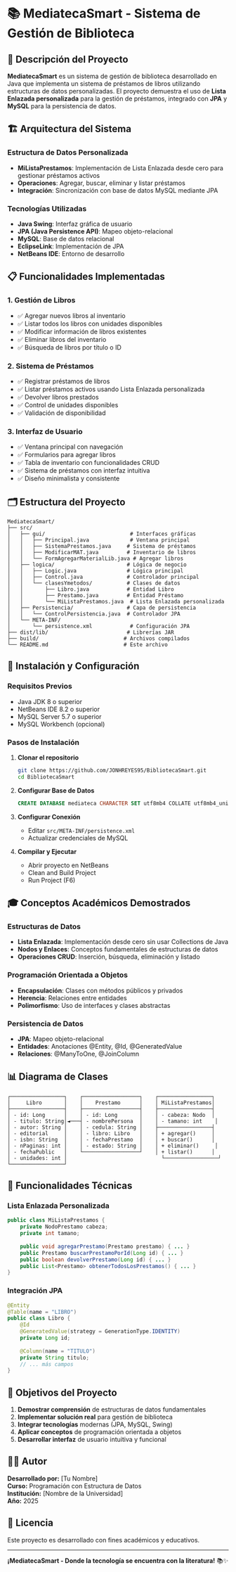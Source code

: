 # 📚 MediatecaSmart - Sistema de Gestión de Biblioteca

## 🎯 Descripción del Proyecto

**MediatecaSmart** es un sistema de gestión de biblioteca desarrollado en Java que implementa un sistema de préstamos de libros utilizando estructuras de datos personalizadas. El proyecto demuestra el uso de **Lista Enlazada personalizada** para la gestión de préstamos, integrado con **JPA** y **MySQL** para la persistencia de datos.

## 🏗️ Arquitectura del Sistema

### **Estructura de Datos Personalizada**
- **MiListaPrestamos**: Implementación de Lista Enlazada desde cero para gestionar préstamos activos
- **Operaciones**: Agregar, buscar, eliminar y listar préstamos
- **Integración**: Sincronización con base de datos MySQL mediante JPA

### **Tecnologías Utilizadas**
- **Java Swing**: Interfaz gráfica de usuario
- **JPA (Java Persistence API)**: Mapeo objeto-relacional
- **MySQL**: Base de datos relacional
- **EclipseLink**: Implementación de JPA
- **NetBeans IDE**: Entorno de desarrollo

## 📋 Funcionalidades Implementadas

### **1. Gestión de Libros**
- ✅ Agregar nuevos libros al inventario
- ✅ Listar todos los libros con unidades disponibles
- ✅ Modificar información de libros existentes
- ✅ Eliminar libros del inventario
- ✅ Búsqueda de libros por título o ID

### **2. Sistema de Préstamos**
- ✅ Registrar préstamos de libros
- ✅ Listar préstamos activos usando Lista Enlazada personalizada
- ✅ Devolver libros prestados
- ✅ Control de unidades disponibles
- ✅ Validación de disponibilidad

### **3. Interfaz de Usuario**
- ✅ Ventana principal con navegación
- ✅ Formularios para agregar libros
- ✅ Tabla de inventario con funcionalidades CRUD
- ✅ Sistema de préstamos con interfaz intuitiva
- ✅ Diseño minimalista y consistente

## 🗂️ Estructura del Proyecto

```
MediatecaSmart/
├── src/
│   ├── gui/                           # Interfaces gráficas
│   │   ├── Principal.java             # Ventana principal
│   │   ├── SistemaPrestamos.java     # Sistema de préstamos
│   │   ├── ModificarMAT.java         # Inventario de libros
│   │   └── FormAgregarMaterialLib.java # Agregar libros
│   ├── logica/                       # Lógica de negocio
│   │   ├── Logic.java                # Lógica principal
│   │   ├── Control.java              # Controlador principal
│   │   └── clasesYmetodos/           # Clases de datos
│   │       ├── Libro.java            # Entidad Libro
│   │       ├── Prestamo.java         # Entidad Préstamo
│   │       └── MiListaPrestamos.java  # Lista Enlazada personalizada
│   ├── Persistencia/                 # Capa de persistencia
│   │   └── ControlPersistencia.java  # Controlador JPA
│   └── META-INF/
│       └── persistence.xml            # Configuración JPA
├── dist/lib/                         # Librerías JAR
├── build/                           # Archivos compilados
└── README.md                        # Este archivo
```

## 🚀 Instalación y Configuración

### **Requisitos Previos**
- Java JDK 8 o superior
- NetBeans IDE 8.2 o superior
- MySQL Server 5.7 o superior
- MySQL Workbench (opcional)

### **Pasos de Instalación**

1. **Clonar el repositorio**
   ```bash
   git clone https://github.com/JONHREYES95/BibliotecaSmart.git
   cd BibliotecaSmart
   ```

2. **Configurar Base de Datos**
   ```sql
   CREATE DATABASE mediateca CHARACTER SET utf8mb4 COLLATE utf8mb4_unicode_ci;
   ```

3. **Configurar Conexión**
   - Editar `src/META-INF/persistence.xml`
   - Actualizar credenciales de MySQL

4. **Compilar y Ejecutar**
   - Abrir proyecto en NetBeans
   - Clean and Build Project
   - Run Project (F6)

## 🎓 Conceptos Académicos Demostrados

### **Estructuras de Datos**
- **Lista Enlazada**: Implementación desde cero sin usar Collections de Java
- **Nodos y Enlaces**: Conceptos fundamentales de estructuras de datos
- **Operaciones CRUD**: Inserción, búsqueda, eliminación y listado

### **Programación Orientada a Objetos**
- **Encapsulación**: Clases con métodos públicos y privados
- **Herencia**: Relaciones entre entidades
- **Polimorfismo**: Uso de interfaces y clases abstractas

### **Persistencia de Datos**
- **JPA**: Mapeo objeto-relacional
- **Entidades**: Anotaciones @Entity, @Id, @GeneratedValue
- **Relaciones**: @ManyToOne, @JoinColumn

## 📊 Diagrama de Clases

```
┌─────────────────┐    ┌──────────────────┐    ┌─────────────────┐
│     Libro       │    │    Prestamo      │    │ MiListaPrestamos│
├─────────────────┤    ├──────────────────┤    ├─────────────────┤
│ - id: Long      │    │ - id: Long       │    │ - cabeza: Nodo  │
│ - titulo: String│◄───┤ - nombrePersona  │    │ - tamano: int    │
│ - autor: String │    │ - cedula: String │    ├─────────────────┤
│ - editorial     │    │ - libro: Libro   │    │ + agregar()     │
│ - isbn: String  │    │ - fechaPrestamo  │    │ + buscar()      │
│ - nPaginas: int │    │ - estado: String │    │ + eliminar()     │
│ - fechaPublic   │    └──────────────────┘    │ + listar()      │
│ - unidades: int │                              └─────────────────┘
└─────────────────┘
```

## 🔧 Funcionalidades Técnicas

### **Lista Enlazada Personalizada**
```java
public class MiListaPrestamos {
    private NodoPrestamo cabeza;
    private int tamano;
    
    public void agregarPrestamo(Prestamo prestamo) { ... }
    public Prestamo buscarPrestamoPorId(Long id) { ... }
    public boolean devolverPrestamo(Long id) { ... }
    public List<Prestamo> obtenerTodosLosPrestamos() { ... }
}
```

### **Integración JPA**
```java
@Entity
@Table(name = "LIBRO")
public class Libro {
    @Id
    @GeneratedValue(strategy = GenerationType.IDENTITY)
    private Long id;
    
    @Column(name = "TITULO")
    private String titulo;
    // ... más campos
}
```

## 🎯 Objetivos del Proyecto

1. **Demostrar comprensión** de estructuras de datos fundamentales
2. **Implementar solución real** para gestión de biblioteca
3. **Integrar tecnologías** modernas (JPA, MySQL, Swing)
4. **Aplicar conceptos** de programación orientada a objetos
5. **Desarrollar interfaz** de usuario intuitiva y funcional

## 👨‍💻 Autor

**Desarrollado por:** [Tu Nombre]  
**Curso:** Programación con Estructura de Datos  
**Institución:** [Nombre de la Universidad]  
**Año:** 2025

## 📝 Licencia

Este proyecto es desarrollado con fines académicos y educativos.

---

**¡MediatecaSmart - Donde la tecnología se encuentra con la literatura!** 📚✨
